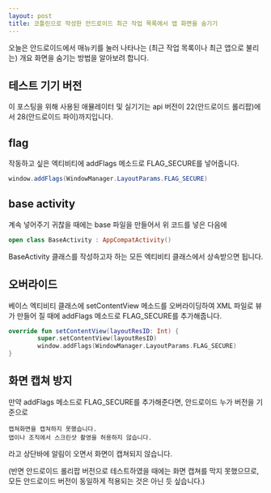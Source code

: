 ```yaml
---
layout: post
title: 코틀린으로 작성한 안드로이드 최근 작업 목록에서 앱 화면을 숨기기
---
```


오늘은 안드로이드에서 매뉴키를 눌러 나타나는 (최근 작업 목록이나 최근 앱으로 불리는) 개요 화면을 숨기는 방법을 알아보려 합니다.

## 테스트 기기 버전

이 포스팅을 위해 사용된 애뮬레이터 및 실기기는 api 버전이 22(안드로이드 롤리팝)에서 28(안드로이드 파이)까지입니다.

## flag

작동하고 싶은 엑티비티에 addFlags 메소드로 FLAG_SECURE를 넣어줍니다.

```java
window.addFlags(WindowManager.LayoutParams.FLAG_SECURE)
```

## base activity

계속 넣어주기 귀찮을 때에는 base 파일을 만들어서 위 코드를 넣은 다음에

```kotlin
open class BaseActivity : AppCompatActivity()
```

BaseActivity 클래스를 작성하고자 하는 모든 엑티비티 클래스에서 상속받으면 됩니다.

## 오버라이드

베이스 엑티비티 클래스에 setContentView 메소드를 오버라이딩하여 XML 파일로 뷰가 만들어 질 때에 addFlags 메소드로 FLAG_SECURE를 추가해줍니다.

```kotlin
override fun setContentView(layoutResID: Int) {
        super.setContentView(layoutResID)
        window.addFlags(WindowManager.LayoutParams.FLAG_SECURE)
}
```

## 화면 캡쳐 방지

만약 addFlags 메소드로 FLAG_SECURE를 추가해준다면, 안드로이드 누가 버전을 기준으로

```
캡쳐화면을 캡쳐하지 못했습니다.
앱이나 조직에서 스크린샷 촬영을 허용하지 않습니다.
```

라고 상단바에 알림이 오면서 화면이 캡쳐되지 않습니다.

(반면 안드로이드 롤리팝 버전으로 테스트하였을 때에는 화면 캡쳐를 막지 못했으므로, 모든 안드로이드 버전이 동일하게 적용되는 것은 아닌 듯 싶습니다.)

